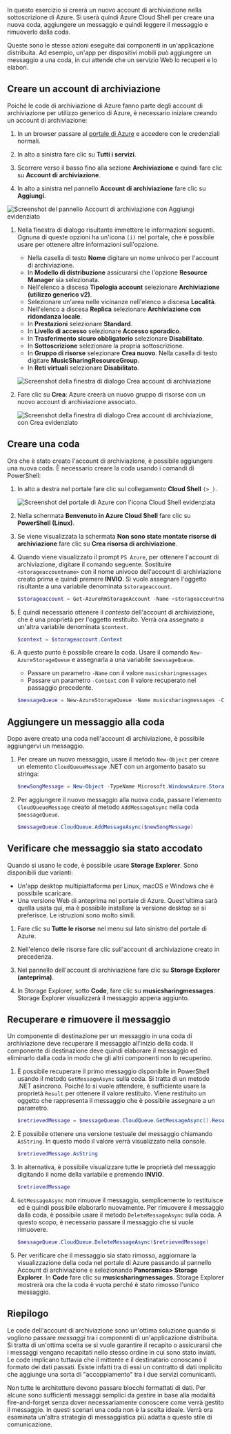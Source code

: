 In questo esercizio si creerà un nuovo account di archiviazione nella sottoscrizione di Azure. Si userà quindi Azure Cloud Shell per creare una nuova coda, aggiungere un messaggio e quindi leggere il messaggio e rimuoverlo dalla coda.

Queste sono le stesse azioni eseguite dai componenti in un'applicazione distribuita. Ad esempio, un'app per dispositivi mobili può aggiungere un messaggio a una coda, in cui attende che un servizio Web lo recuperi e lo elabori.

## <a name="create-a-storage-account"></a>Creare un account di archiviazione

Poiché le code di archiviazione di Azure fanno parte degli account di archiviazione per utilizzo generico di Azure, è necessario iniziare creando un account di archiviazione:

1. In un browser passare al [portale di Azure](https://portal.azure.com?azure-portal=true) e accedere con le credenziali normali.

1. In alto a sinistra fare clic su **Tutti i servizi**.

1. Scorrere verso il basso fino alla sezione **Archiviazione** e quindi fare clic su **Account di archiviazione**.

1. In alto a sinistra nel pannello **Account di archiviazione** fare clic su **Aggiungi**.

  ![Screenshot del pannello Account di archiviazione con Aggiungi evidenziato](../media-draft/4-create-a-storage-account-1.png)

1. Nella finestra di dialogo risultante immettere le informazioni seguenti. Ognuna di queste opzioni ha un'icona `(i)` nel portale, che è possibile usare per ottenere altre informazioni sull'opzione.

    - Nella casella di testo **Nome** digitare un nome univoco per l'account di archiviazione.
    - In **Modello di distribuzione** assicurarsi che l'opzione **Resource Manager** sia selezionata.
    - Nell'elenco a discesa **Tipologia account** selezionare **Archiviazione (utilizzo generico v2)**.
    - Selezionare un'area nelle vicinanze nell'elenco a discesa **Località**.
    - Nell'elenco a discesa **Replica** selezionare **Archiviazione con ridondanza locale**.
    - In **Prestazioni** selezionare **Standard**.
    - In **Livello di accesso** selezionare **Accesso sporadico**.
    - In **Trasferimento sicuro obbligatorio** selezionare **Disabilitato**.
    - In **Sottoscrizione** selezionare la propria sottoscrizione.
    - In **Gruppo di risorse** selezionare **Crea nuovo**. Nella casella di testo digitare **MusicSharingResourceGroup**.
    - In **Reti virtuali** selezionare **Disabilitato**. 

    ![Screenshot della finestra di dialogo Crea account di archiviazione](../media-draft/4-create-a-storage-account-2.png)

1. Fare clic su **Crea**: Azure creerà un nuovo gruppo di risorse con un nuovo account di archiviazione associato.

    ![Screenshot della finestra di dialogo Crea account di archiviazione, con Crea evidenziato](../media-draft/4-create-a-storage-account-3.png)

## <a name="create-a-queue"></a>Creare una coda

Ora che è stato creato l'account di archiviazione, è possibile aggiungere una nuova coda. È necessario creare la coda usando i comandi di PowerShell:

1. In alto a destra nel portale fare clic sul collegamento **Cloud Shell** `(>_)`.

    ![Screenshot del portale di Azure con l'icona Cloud Shell evidenziata](../media-draft/4-create-a-storage-queue-1.png)

1. Nella schermata **Benvenuto in Azure Cloud Shell** fare clic su **PowerShell (Linux)**.

1. Se viene visualizzata la schermata **Non sono state montate risorse di archiviazione** fare clic su **Crea risorsa di archiviazione**.

1. Quando viene visualizzato il prompt `PS Azure`, per ottenere l'account di archiviazione, digitare il comando seguente. Sostituire `<storageaccountname>` con il nome univoco dell'account di archiviazione creato prima e quindi premere **INVIO**. Si vuole assegnare l'oggetto risultante a una variabile denominata `$storageaccount`.

    ```powershell
    $storageaccount = Get-AzureRmStorageAccount -Name <storageaccountname> -ResourceGroup  MusicSharingResourceGroup
    ```

1. È quindi necessario ottenere il _contesto_ dell'account di archiviazione, che è una proprietà per l'oggetto restituito. Verrà ora assegnato a un'altra variabile denominata `$context`.

    ```powershell
    $context = $storageaccount.Context
    ```

1. A questo punto è possibile creare la coda. Usare il comando `New-AzureStorageQueue` e assegnarla a una variabile `$messageQueue`.
    - Passare un parametro `-Name` con il valore `musicsharingmessages`
    - Passare un parametro `-Context` con il valore recuperato nel passaggio precedente.

    ```powershell
    $messageQueue = New-AzureStorageQueue -Name musicsharingmessages -Context $context
    ```

## <a name="add-a-message-to-the-queue"></a>Aggiungere un messaggio alla coda

Dopo avere creato una coda nell'account di archiviazione, è possibile aggiungervi un messaggio.

1. Per creare un nuovo messaggio, usare il metodo `New-Object` per creare un elemento `CloudQueueMessage` .NET con un argomento basato su stringa:

    ```powershell
    $newSongMessage = New-Object -TypeName Microsoft.WindowsAzure.Storage.Queue.CloudQueueMessage -ArgumentList "A new song has been added."
    ```

1. Per aggiungere il nuovo messaggio alla nuova coda, passare l'elemento `CloudQueueMessage` creato al metodo `AddMessageAsync` nella coda `$messageQueue`.

    ```powershell
    $messageQueue.CloudQueue.AddMessageAsync($newSongMessage)
    ```

## <a name="verify-the-message-was-queued"></a>Verificare che messaggio sia stato accodato

Quando si usano le code, è possibile usare **Storage Explorer**. Sono disponibili due varianti:

- Un'app desktop multipiattaforma per Linux, macOS e Windows che è possibile scaricare.
- Una versione Web di anteprima nel portale di Azure. Quest'ultima sarà quella usata qui, ma è possibile installare la versione desktop se si preferisce. Le istruzioni sono molto simili.

1. Fare clic su **Tutte le risorse** nel menu sul lato sinistro del portale di Azure.

1. Nell'elenco delle risorse fare clic sull'account di archiviazione creato in precedenza.

1. Nel pannello dell'account di archiviazione fare clic su **Storage Explorer (anteprima)**.

1. In Storage Explorer, sotto **Code**, fare clic su **musicsharingmessages**. Storage Explorer visualizzerà il messaggio appena aggiunto.

## <a name="retrieve-and-remove-the-message"></a>Recuperare e rimuovere il messaggio

Un componente di destinazione per un messaggio in una coda di archiviazione deve recuperare il messaggio all'inizio della coda. Il componente di destinazione deve quindi elaborare il messaggio ed eliminarlo dalla coda in modo che gli altri componenti non lo recuperino.

1. È possibile recuperare il primo messaggio disponibile in PowerShell usando il metodo `GetMessageAsync` sulla coda. Si tratta di un metodo .NET asincrono. Poiché lo si vuole attendere, è sufficiente usare la proprietà `Result` per ottenere il valore restituito. Viene restituito un oggetto che rappresenta il messaggio che è possibile assegnare a un parametro.

    ```powershell
    $retrievedMessage = $messageQueue.CloudQueue.GetMessageAsync().Result
    ```

1. È possibile ottenere una versione testuale del messaggio chiamando `AsString`. In questo modo il valore verrà visualizzato nella console.

    ```powershell
    $retrievedMessage.AsString
    ```

1. In alternativa, è possibile visualizzare tutte le proprietà del messaggio digitando il nome della variabile e premendo **INVIO**.

    ```powershell
    $retrievedMessage
    ```

1. `GetMessageAsync` *non* rimuove il messaggio, semplicemente lo restituisce ed è quindi possibile elaborarlo nuovamente. Per rimuovere il messaggio dalla coda, è possibile usare il metodo `DeleteMessageAsync` sulla coda. A questo scopo, è necessario passare il messaggio che si vuole rimuovere.

    ```powershell
    $messageQueue.CloudQueue.DeleteMessageAsync($retrievedMessage)
    ```

1. Per verificare che il messaggio sia stato rimosso, aggiornare la visualizzazione della coda nel portale di Azure passando al pannello Account di archiviazione e selezionando **Panoramica> Storage Explorer**. In **Code** fare clic su **musicsharingmessages**. Storage Explorer mostrerà ora che la coda è vuota perché è stato rimosso l'unico messaggio.


## <a name="summary"></a>Riepilogo
Le code dell'account di archiviazione sono un'ottima soluzione quando si vogliono passare _messaggi_ tra i componenti di un'applicazione distribuita. Si tratta di un'ottima scelta se si vuole garantire il recapito o assicurarsi che i messaggi vengano recapitati nello stesso ordine in cui sono stato inviati. Le code implicano tuttavia che il mittente e il destinatario conoscano il formato dei dati passati. Esiste infatti tra di essi un contratto di dati implicito che aggiunge una sorta di "accoppiamento" tra i due servizi comunicanti.

Non tutte le architetture devono passare blocchi formattati di dati. Per alcune sono sufficienti messaggi semplici da gestire in base alla modalità fire-and-forget senza dover necessariamente conoscere come verrà gestito il messaggio. In questi scenari una coda non è la scelta ideale. Verrà ora esaminata un'altra strategia di messaggistica più adatta a questo stile di comunicazione.